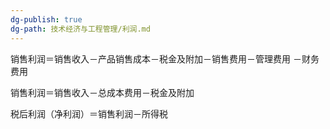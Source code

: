 ```yaml
---
dg-publish: true
dg-path: 技术经济与工程管理/利润.md
---
```

销售利润＝销售收入－产品销售成本－税金及附加－销售费用－管理费用 －财务费用

销售利润＝销售收入－总成本费用－税金及附加 

税后利润（净利润）＝销售利润－所得税